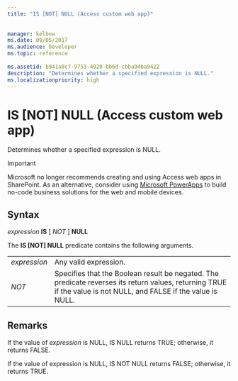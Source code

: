 ```yaml
---
title: "IS [NOT] NULL (Access custom web app)"
 
 
manager: kelbow
ms.date: 09/05/2017
ms.audience: Developer
ms.topic: reference
  
ms.assetid: b941a0c7-9753-4920-bb6d-cbba94ba9422
description: "Determines whether a specified expression is NULL."
ms.localizationpriority: high
---
```


# IS [NOT] NULL (Access custom web app)

Determines whether a specified expression is NULL.
  
> [!IMPORTANT]
> Microsoft no longer recommends creating and using Access web apps in SharePoint. As an alternative, consider using [Microsoft PowerApps](https://powerapps.microsoft.com/) to build no-code business solutions for the web and mobile devices.
  
## Syntax

 *expression* **IS** [  *NOT*  ] **NULL**
  
The **IS [NOT] NULL** predicate contains the following arguments.
  
|||
|:-----|:-----|
| *expression*  <br/> |Any valid expression. |
| *NOT*  <br/> |Specifies that the Boolean result be negated. The predicate reverses its return values, returning TRUE if the value is not NULL, and FALSE if the value is NULL. |
   
## Remarks

If the value of *expression* is NULL, IS NULL returns TRUE; otherwise, it returns FALSE.
  
If the value of expression is NULL, IS NOT NULL returns FALSE; otherwise, it returns TRUE.
  